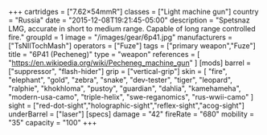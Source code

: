 +++
cartridges = ["7.62×54mmR"]
classes = ["Light machine gun"]
country = "Russia"
date = "2015-12-08T19:21:45-05:00"
description = "Spetsnaz LMG, accurate in short to medium range. Capable of long range controlled fire."
groupId = 1
image = "/images/gear/6p41.jpg"
manufacturers = ["TsNIITochMash"]
operators = ["Fuze"]
tags = ["primary weapon","Fuze"]
title = "6P41 (Pecheneg)"
type = "weapon"
references = [
  "https://en.wikipedia.org/wiki/Pecheneg_machine_gun"
]
[mods]
  barrel = ["suppressor", "flash-hider"]
  grip = ["vertical-grip"]
  skin = [
    "fire",
    "elephant",
    "gold",
    "zebra",
    "snake",
    "dev-tester",
    "tiger",
    "leopard",
    "ralphie",
    "khokhloma",
    "pustoy",
    "guardian",
    "dahlia",
    "kamehameha",
    "modern-usa-camo",
    "triple-helix",
    "swe-reganomics",
    "rus-wwii-camo"
  ]
  sight = ["red-dot-sight","holographic-sight","reflex-sight","acog-sight"]
  underBarrel = ["laser"]
[specs]
  damage = "42"
  fireRate = "680"
  mobility = "35"
  capacity = "100"
+++
